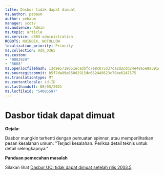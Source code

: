 ```yaml
---
title: Dasbor tidak dapat dimuat
ms.author: pebaum
author: pebaum
manager: scotv
ms.audience: Admin
ms.topic: article
ms.service: o365-administration
ROBOTS: NOINDEX, NOFOLLOW
localization_priority: Priority
ms.collection: Adm_O365
ms.custom:
- "9002929"
- "5608"
ms.openlocfilehash: 13d9e5718051ecadbfc7e8c875d37ca2d2cdd24e48a5e9a391d578aa7c3cc2d2
ms.sourcegitcommit: b5f7da89a650d2915dc652449623c78be6247175
ms.translationtype: MT
ms.contentlocale: id-ID
ms.lasthandoff: 08/05/2021
ms.locfileid: "54005597"
---
```

# <a name="dashboard-not-loading"></a>Dasbor tidak dapat dimuat

**Gejala:**

Dasbor mungkin terhenti dengan pemuatan spinner, atau memperlihatkan pesan kesalahan umum: "Terjadi kesalahan. Periksa detail teknis untuk detail selengkapnya."

**Panduan pemecahan masalah**

Silakan lihat [Dasbor UCI tidak dapat dimuat setelah rilis 2003.5](https://support.microsoft.com/help/4558635/uci-dashboard-not-loading-after-the-2003-5-release).
